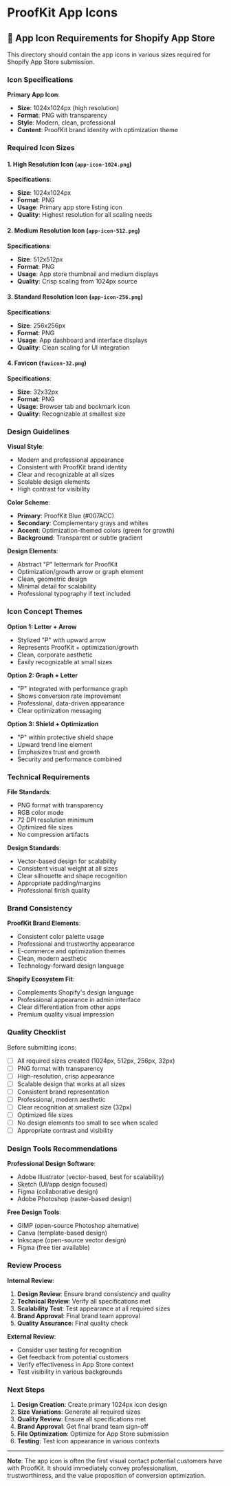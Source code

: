 # ProofKit App Icons

## 🎨 App Icon Requirements for Shopify App Store

This directory should contain the app icons in various sizes required for Shopify App Store submission.

### Icon Specifications

**Primary App Icon**:

- **Size**: 1024x1024px (high resolution)
- **Format**: PNG with transparency
- **Style**: Modern, clean, professional
- **Content**: ProofKit brand identity with optimization theme

### Required Icon Sizes

#### 1. High Resolution Icon (`app-icon-1024.png`)

**Specifications**:

- **Size**: 1024x1024px
- **Format**: PNG
- **Usage**: Primary app store listing icon
- **Quality**: Highest resolution for all scaling needs

#### 2. Medium Resolution Icon (`app-icon-512.png`)

**Specifications**:

- **Size**: 512x512px
- **Format**: PNG
- **Usage**: App store thumbnail and medium displays
- **Quality**: Crisp scaling from 1024px source

#### 3. Standard Resolution Icon (`app-icon-256.png`)

**Specifications**:

- **Size**: 256x256px
- **Format**: PNG
- **Usage**: App dashboard and interface displays
- **Quality**: Clean scaling for UI integration

#### 4. Favicon (`favicon-32.png`)

**Specifications**:

- **Size**: 32x32px
- **Format**: PNG
- **Usage**: Browser tab and bookmark icon
- **Quality**: Recognizable at smallest size

### Design Guidelines

**Visual Style**:

- Modern and professional appearance
- Consistent with ProofKit brand identity
- Clear and recognizable at all sizes
- Scalable design elements
- High contrast for visibility

**Color Scheme**:

- **Primary**: ProofKit Blue (#007ACC)
- **Secondary**: Complementary grays and whites
- **Accent**: Optimization-themed colors (green for growth)
- **Background**: Transparent or subtle gradient

**Design Elements**:

- Abstract "P" lettermark for ProofKit
- Optimization/growth arrow or graph element
- Clean, geometric design
- Minimal detail for scalability
- Professional typography if text included

### Icon Concept Themes

**Option 1: Letter + Arrow**

- Stylized "P" with upward arrow
- Represents ProofKit + optimization/growth
- Clean, corporate aesthetic
- Easily recognizable at small sizes

**Option 2: Graph + Letter**

- "P" integrated with performance graph
- Shows conversion rate improvement
- Professional, data-driven appearance
- Clear optimization messaging

**Option 3: Shield + Optimization**

- "P" within protective shield shape
- Upward trend line element
- Emphasizes trust and growth
- Security and performance combined

### Technical Requirements

**File Standards**:

- PNG format with transparency
- RGB color mode
- 72 DPI resolution minimum
- Optimized file sizes
- No compression artifacts

**Design Standards**:

- Vector-based design for scalability
- Consistent visual weight at all sizes
- Clear silhouette and shape recognition
- Appropriate padding/margins
- Professional finish quality

### Brand Consistency

**ProofKit Brand Elements**:

- Consistent color palette usage
- Professional and trustworthy appearance
- E-commerce and optimization themes
- Clean, modern aesthetic
- Technology-forward design language

**Shopify Ecosystem Fit**:

- Complements Shopify's design language
- Professional appearance in admin interface
- Clear differentiation from other apps
- Premium quality visual impression

### Quality Checklist

Before submitting icons:

- [ ] All required sizes created (1024px, 512px, 256px, 32px)
- [ ] PNG format with transparency
- [ ] High-resolution, crisp appearance
- [ ] Scalable design that works at all sizes
- [ ] Consistent brand representation
- [ ] Professional, modern aesthetic
- [ ] Clear recognition at smallest size (32px)
- [ ] Optimized file sizes
- [ ] No design elements too small to see when scaled
- [ ] Appropriate contrast and visibility

### Design Tools Recommendations

**Professional Design Software**:

- Adobe Illustrator (vector-based, best for scalability)
- Sketch (UI/app design focused)
- Figma (collaborative design)
- Adobe Photoshop (raster-based design)

**Free Design Tools**:

- GIMP (open-source Photoshop alternative)
- Canva (template-based design)
- Inkscape (open-source vector design)
- Figma (free tier available)

### Review Process

**Internal Review**:

1. **Design Review**: Ensure brand consistency and quality
2. **Technical Review**: Verify all specifications met
3. **Scalability Test**: Test appearance at all required sizes
4. **Brand Approval**: Final brand team approval
5. **Quality Assurance**: Final quality check

**External Review**:

- Consider user testing for recognition
- Get feedback from potential customers
- Verify effectiveness in App Store context
- Test visibility in various backgrounds

### Next Steps

1. **Design Creation**: Create primary 1024px icon design
2. **Size Variations**: Generate all required sizes
3. **Quality Review**: Ensure all specifications met
4. **Brand Approval**: Get final brand team sign-off
5. **File Optimization**: Optimize for App Store submission
6. **Testing**: Test icon appearance in various contexts

---

**Note**: The app icon is often the first visual contact potential customers have with ProofKit. It should immediately convey professionalism, trustworthiness, and the value proposition of conversion optimization.
